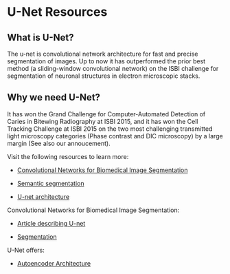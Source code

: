 # U-Net Resources

## What is U-Net?

The u-net is convolutional network architecture for fast and precise segmentation of images. Up to now it has outperformed the prior best method (a sliding-window convolutional network) on the ISBI challenge for segmentation of neuronal structures in electron microscopic stacks.

## Why we need U-Net?

It has won the Grand Challenge for Computer-Automated Detection of Caries in Bitewing Radiography at ISBI 2015, and it has won the Cell Tracking Challenge at ISBI 2015 on the two most challenging transmitted light microscopy categories (Phase contrast and DIC microscopy) by a large margin (See also our annoucement).

Visit the following resources to learn more:
- [Convolutional Networks for Biomedical Image Segmentation](https://lmb.informatik.uni-freiburg.de/people/ronneber/u-net/u-net-teaser.mp4)

- [Semantic segmentation](https://developers.arcgis.com/python/guide/how-unet-works/)

- [U-net architecture](https://heartbeat.comet.ml/deep-learning-for-image-segmentation-u-net-architecture-ff17f6e4c1cf)

Convolutional Networks for Biomedical Image Segmentation:
- [Article describing U-net](https://www.youtube.com/watch?v=0frKXR-2PBY)

- [Segmentation](https://lmb.informatik.uni-freiburg.de/people/ronneber/u-net/u-net-teaser.mp4)

U-Net offers:

- [Autoencoder Architecture](https://heartbeat.comet.ml/deep-learning-for-image-segmentation-u-net-architecture-ff17f6e4c1cf)
